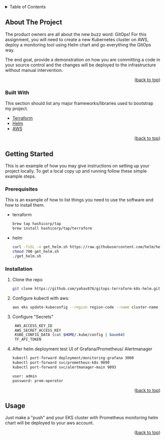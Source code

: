 <div id="top"></div>

<!-- TABLE OF CONTENTS -->
<details>
  <summary>Table of Contents</summary>
  <ol>
    <li>
      <a href="#about-the-project">About The Project</a>
      <ul>
        <li><a href="#built-with">Built With</a></li>
      </ul>
    </li>
    <li>
      <a href="#getting-started">Getting Started</a>
      <ul>
        <li><a href="#prerequisites">Prerequisites</a></li>
        <li><a href="#installation">Installation</a></li>
      </ul>
    </li>
    <li><a href="#usage">Usage</a></li>
  </ol>
</details>




<!-- ABOUT THE PROJECT -->
## About The Project


The product owners are all about the new buzz word: GitOps!
For this assignment, you will need to create a new Kubernetes cluster
on AWS, deploy a monitoring tool using Helm chart and go everything
the GitOps way.

The end goal, provide a demonstration on how you are committing a
code in your source control and the changes will be deployed to the
infrastructure without manual intervention.

<p align="right">(<a href="#top">back to top</a>)</p>



### Built With

This section should list any major frameworks/libraries used to bootstrap my project.

* [Terraform](https://www.terraform.io/)
* [Helm](https://helm.sh/)
* [AWS](https://aws.amazon.com/)



<p align="right">(<a href="#top">back to top</a>)</p>



<!-- GETTING STARTED -->
## Getting Started

This is an example of how you may give instructions on setting up your project locally.
To get a local copy up and running follow these simple example steps.

### Prerequisites

This is an example of how to list things you need to use the software and how to install them.
* terraform
  ```sh
  brew tap hashicorp/tap
  brew install hashicorp/tap/terraform
  ```
* helm
  ```sh
  curl -fsSL -o get_helm.sh https://raw.githubusercontent.com/helm/helm/main/scripts/get-helm-3
  chmod 700 get_helm.sh
  ./get_helm.sh
  ```

### Installation

1. Clone the repo
   ```sh
   git clone https://github.com/yahav876/gitops-terraform-k8s-helm.git
   ```
2. Configure kubectl with aws:
    ```sh
    aws eks update-kubeconfig --region region-code --name cluster-name
    ```
3. Configure "Secrets" 
   ```sh
    AWS_ACCESS_KEY_ID
    AWS_SECRET_ACCESS_KEY
    KUBE_CONFIG_DATA (cat $HOME/.kube/config | base64)
    TF_API_TOKEN
   ```
4. After helm deployment test UI of Grafana/Prometheus/     Alertmanager
    ```sh
    kubectl port-forward deployment/monitoring-grafana 3000
    kubectl port-forward svc/prometheus-k8s 9090
    kubectl port-forward svc/alertmanager-main 9093

    user: admin
    password: prom-operator
    ```

<p align="right">(<a href="#top">back to top</a>)</p>



<!-- USAGE EXAMPLES -->
## Usage

Just make a "push" and your EKS cluster with Prometheus monitoring helm chart will be deployed to your aws account.


<p align="right">(<a href="#top">back to top</a>)</p>






